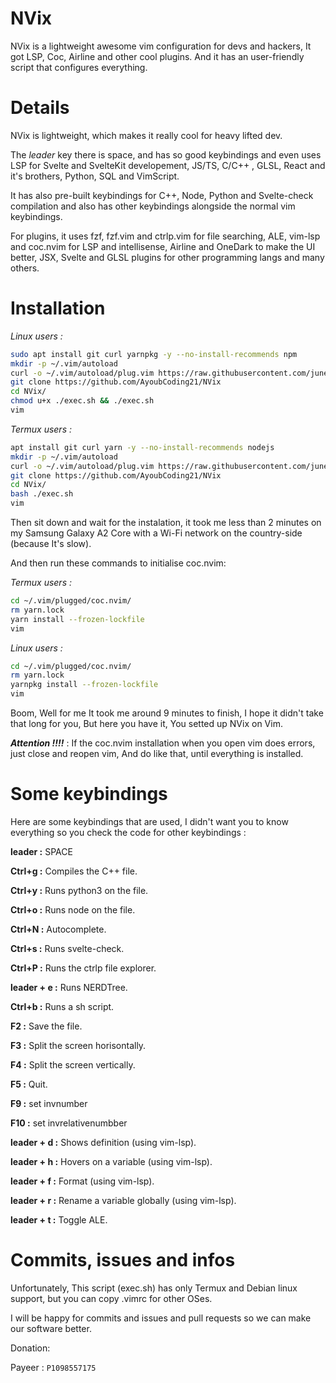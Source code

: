 # NVix
NVix is a lightweight awesome vim configuration for devs and hackers, It got LSP, Coc, Airline and other cool plugins. And it has an user-friendly script that configures everything.
# Details
NVix is lightweight, which makes it really cool for heavy lifted dev.

The *leader* key there is space, and has so good keybindings and even uses LSP for Svelte and SvelteKit developement, JS/TS, C/C++ , GLSL, React and it's brothers, Python, SQL and VimScript.

It has also pre-built keybindings for C++, Node, Python and Svelte-check compilation and also has other keybindings alongside the normal vim keybindings.

For plugins, it uses fzf, fzf.vim and ctrlp.vim for file searching, ALE, vim-lsp and coc.nvim for LSP and intellisense, Airline and OneDark to make the UI better, JSX, Svelte and GLSL plugins for other programming langs and many others.

# Installation

*Linux users :*

```sh
sudo apt install git curl yarnpkg -y --no-install-recommends npm
mkdir -p ~/.vim/autoload
curl -o ~/.vim/autoload/plug.vim https://raw.githubusercontent.com/junegunn/vim-plug/master/plug.vim
git clone https://github.com/AyoubCoding21/NVix
cd NVix/
chmod u+x ./exec.sh && ./exec.sh
vim
```

*Termux users :*

```sh
apt install git curl yarn -y --no-install-recommends nodejs
mkdir -p ~/.vim/autoload
curl -o ~/.vim/autoload/plug.vim https://raw.githubusercontent.com/junegunn/vim-plug/master/plug.vim
git clone https://github.com/AyoubCoding21/NVix
cd NVix/
bash ./exec.sh
vim
```

Then sit down and wait for the instalation, it took me less than 2 minutes on my Samsung Galaxy A2 Core with a Wi-Fi network on the country-side (because It's slow).

And then run these commands to initialise coc.nvim:

*Termux users :*

```sh
cd ~/.vim/plugged/coc.nvim/
rm yarn.lock
yarn install --frozen-lockfile
vim
```

*Linux users :*

```sh
cd ~/.vim/plugged/coc.nvim/
rm yarn.lock
yarnpkg install --frozen-lockfile
vim
```

Boom, Well for me It took me around 9 minutes to finish, I hope it didn't take that long for you, But here you have it, You setted up NVix on Vim.

***Attention !!!!*** : If the coc.nvim installation when you open vim does errors, just close and reopen vim, And do like that, until everything is installed.

# Some keybindings

Here are some keybindings that are used, I didn't want you to know everything so  you check the code for other keybindings :

**leader :** SPACE

**Ctrl+g :** Compiles the C++ file.

**Ctrl+y :** Runs python3 on the file.

**Ctrl+o :** Runs node on the file.

**Ctrl+N :** Autocomplete.

**Ctrl+s :** Runs svelte-check.

**Ctrl+P :** Runs the ctrlp file explorer.

**leader + e :** Runs NERDTree.

**Ctrl+b :** Runs a sh script.

**F2 :** Save the file.

**F3 :** Split the screen horisontally.

**F4 :** Split the screen vertically.

**F5 :** Quit.

**F9 :** set invnumber

**F10 :** set invrelativenumbber

**leader + d :** Shows definition (using vim-lsp).

**leader + h :** Hovers on a variable (using vim-lsp).

**leader + f :** Format (using vim-lsp).

**leader + r :** Rename a variable globally (using vim-lsp).

**leader + t :** Toggle ALE.

# Commits, issues and infos

Unfortunately, This script (exec.sh) has only Termux and Debian linux support, but you can copy .vimrc for other OSes.

I will be happy for commits and issues and pull requests so we can make our software better.

Donation:

Payeer : ```P1098557175```
